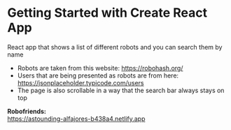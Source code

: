 # Getting Started with Create React App

React app that shows a list of different robots and you can search them by name
* Robots are taken from this website: https://robohash.org/
* Users that are being presented as robots are from here: https://jsonplaceholder.typicode.com/users
* The page is also scrollable in a way that the search bar always stays on top

**Robofriends:**<br>
https://astounding-alfajores-b438a4.netlify.app
